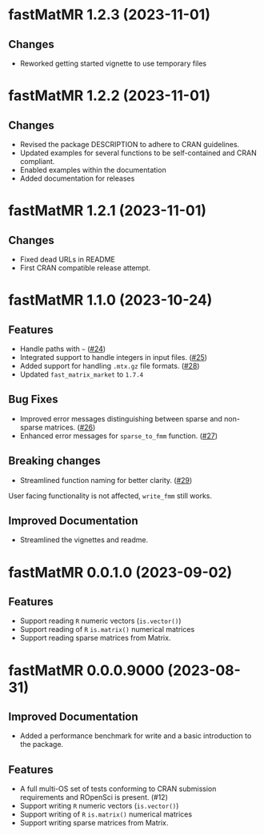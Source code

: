 <!-- NEWS.md is maintained by https://cynkra.github.io/fledge, do not edit -->

# fastMatMR 1.2.3 (2023-11-01)

## Changes

- Reworked getting started vignette to use temporary files

# fastMatMR 1.2.2 (2023-11-01)

## Changes

- Revised the package DESCRIPTION to adhere to CRAN guidelines.
- Updated examples for several functions to be self-contained and CRAN compliant.
- Enabled examples within the documentation
- Added documentation for releases

# fastMatMR 1.2.1 (2023-11-01)

## Changes

- Fixed dead URLs in README
- First CRAN compatible release attempt.

# fastMatMR 1.1.0 (2023-10-24)

## Features

- Handle paths with `~` ([#24](https://github.com/ropensci/fastMatMR/issues/24))
- Integrated support to handle integers in input files. ([#25](https://github.com/ropensci/fastMatMR/issues/25))
- Added support for handling `.mtx.gz` file formats. ([#28](https://github.com/ropensci/fastMatMR/issues/28))
- Updated `fast_matrix_market` to `1.7.4`

## Bug Fixes

- Improved error messages distinguishing between sparse and non-sparse matrices. ([#26](https://github.com/ropensci/fastMatMR/issues/26))
- Enhanced error messages for `sparse_to_fmm` function. ([#27](https://github.com/ropensci/fastMatMR/issues/27))

## Breaking changes

- Streamlined function naming for better clarity. ([#29](https://github.com/ropensci/fastMatMR/issues/29))

User facing functionality is not affected, `write_fmm` still works.

## Improved Documentation

- Streamlined the vignettes and readme.

# fastMatMR 0.0.1.0 (2023-09-02)

## Features

- Support reading `R` numeric vectors (`is.vector()`)
- Support reading of `R` `is.matrix()` numerical matrices
- Support reading sparse matrices from Matrix.


# fastMatMR 0.0.0.9000 (2023-08-31)

## Improved Documentation

- Added a performance benchmark for write and a basic introduction to the package.


## Features

- A full multi-OS set of tests conforming to CRAN submission requirements and ROpenSci is present. (#12)
- Support writing `R` numeric vectors (`is.vector()`)
- Support writing of `R` `is.matrix()` numerical matrices
- Support writing sparse matrices from Matrix.

